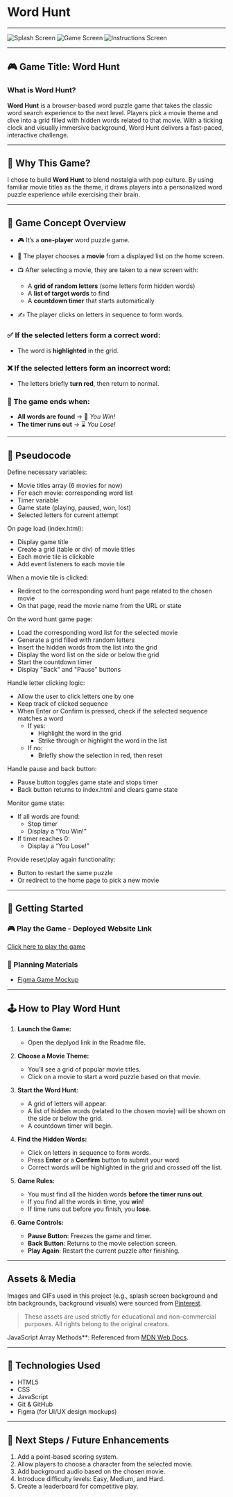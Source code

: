 # Word Hunt

---

![Splash Screen](Assets/splashScreen.png)
![Game Screen](Assets/wordHuntScreen.png)
![Instructions Screen](Assets/instructionsPopup.png)

---

## 🎮 Game Title: Word Hunt

### What is Word Hunt?

**Word Hunt** is a browser-based word puzzle game that takes the classic word search experience to the next level. Players pick a movie theme and dive into a grid filled with hidden words related to that movie. With a ticking clock and visually immersive background, Word Hunt delivers a fast-paced, interactive challenge.

---

## 🌟 Why This Game?

I chose to build **Word Hunt** to blend nostalgia with pop culture. By using familiar movie titles as the theme, it draws players into a personalized word puzzle experience while exercising their brain.

---

## 🧠 Game Concept Overview

* 🎮 It’s a **one-player** word puzzle game.
* 🧩 The player chooses a **movie** from a displayed list on the home screen.
* 📺 After selecting a movie, they are taken to a new screen with:

  * A **grid of random letters** (some letters form hidden words)
  * A **list of target words** to find
  * A **countdown timer** that starts automatically
* ✍️ The player clicks on letters in sequence to form words.

### ✅ If the selected letters form a correct word:

* The word is **highlighted** in the grid.

### ❌ If the selected letters form an incorrect word:

* The letters briefly **turn red**, then return to normal.

### 🏁 The game ends when:

* **All words are found** → 🎉 *You Win!*
* **The timer runs out** → ⌛ *You Lose!*


---

## 🧠 Pseudocode

Define necessary variables:
- Movie titles array (6 movies for now)
- For each movie: corresponding word list
- Timer variable
- Game state (playing, paused, won, lost)
- Selected letters for current attempt

On page load (index.html):
- Display game title
- Create a grid (table or div) of movie titles
- Each movie tile is clickable
- Add event listeners to each movie tile

When a movie tile is clicked:
- Redirect to the corresponding word hunt page related to the chosen movie
- On that page, read the movie name from the URL or state

On the word hunt game page:
- Load the corresponding word list for the selected movie
- Generate a grid filled with random letters
- Insert the hidden words from the list into the grid
- Display the word list on the side or below the grid
- Start the countdown timer
- Display "Back" and "Pause" buttons

Handle letter clicking logic:
- Allow the user to click letters one by one
- Keep track of clicked sequence
- When Enter or Confirm is pressed, check if the selected sequence matches a word
    - If yes:
        - Highlight the word in the grid
        - Strike through or highlight the word in the list
    - If no:
        - Briefly show the selection in red, then reset

Handle pause and back button:
- Pause button toggles game state and stops timer
- Back button returns to index.html and clears game state

Monitor game state:
- If all words are found:
    - Stop timer
    - Display a “You Win!”
- If timer reaches 0:
    - Display a “You Lose!”

Provide reset/play again functionality:
- Button to restart the same puzzle
- Or redirect to the home page to pick a new movie

---

## 🚀 Getting Started

### 🎮 Play the Game - Deployed Website Link

[Click here to play the game](https://fatima13kh.github.io/Word-Hunt/)


### 📝 Planning Materials

* [Figma Game Mockup](https://www.figma.com/design/cna0r7vO70npfzpmsqFogU/Untitled?node-id=0-1&t=AohlFmVs1LWlfB8T-1)

---

## 🕹️ How to Play Word Hunt

1. **Launch the Game:**

   * Open the deplyod link in the Readme file.

2. **Choose a Movie Theme:**

   * You’ll see a grid of popular movie titles.
   * Click on a movie to start a word puzzle based on that movie.

3. **Start the Word Hunt:**

   * A grid of letters will appear.
   * A list of hidden words (related to the chosen movie) will be shown on the side or below the grid.
   * A countdown timer will begin.

4. **Find the Hidden Words:**

   * Click on letters in sequence to form words.
   * Press **Enter** or a **Confirm** button to submit your word.
   * Correct words will be highlighted in the grid and crossed off the list.

5. **Game Rules:**

   * You must find all the hidden words **before the timer runs out**.
   * If you find all the words in time, you **win**!
   * If time runs out before you finish, you **lose**.

6. **Game Controls:**

   * **Pause Button**: Freezes the game and timer.
   * **Back Button**: Returns to the movie selection screen.
   * **Play Again**: Restart the current puzzle after finishing.

---

## Assets & Media

Images and GIFs used in this project (e.g., splash screen background and btn backgrounds, background visuals) were sourced from [Pinterest](https://www.pinterest.com/).

> These assets are used strictly for educational and non-commercial purposes. All rights belong to the original creators.

JavaScript Array Methods**: Referenced from [MDN Web Docs](https://developer.mozilla.org/en-US/docs/Web/JavaScript/Reference/Global_Objects/Array).

---

## 🧪 Technologies Used

* HTML5
* CSS
* JavaScript 
* Git & GitHub
* Figma (for UI/UX design mockups)

---

## 🎯 Next Steps / Future Enhancements

1. Add a point-based scoring system.
2. Allow players to choose a character from the selected movie.
3. Add background audio based on the chosen movie.
4. Introduce difficulty levels: Easy, Medium, and Hard.
5. Create a leaderboard for competitive play.






